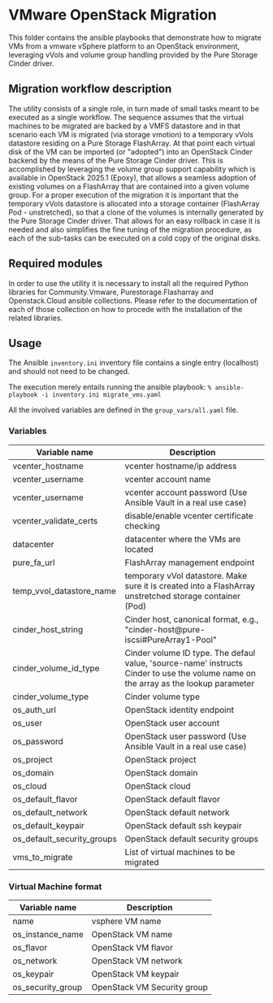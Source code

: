 # VMware OpenStack Migration

This folder contains the ansible playbooks that demonstrate how to migrate VMs from a vmware vSphere platform to an OpenStack environment, leveraging vVols and volume group handling provided by the Pure Storage Cinder driver.

## Migration workflow description

The utility consists of a single role, in turn made of small tasks meant to be executed as a single workflow. The sequence assumes that the virtual machines to be migrated are backed by a VMFS datastore and in that scenario each VM is migrated (via storage vmotion) to a temporary vVols datastore residing on a Pure Storage FlashArray. At that point each virtual disk of the VM can be imported (or "adopted") into an OpenStack Cinder backend by the means of the Pure Storage Cinder driver. This is accomplished by leveraging the volume group support capability which is available in OpenStack 2025.1 (Epoxy), that allows a seamless adoption of existing volumes on a FlashArray that are contained into a given volume group. For a proper execution of the migration it is important that the temporary vVols datastore is allocated into a storage container (FlashArray Pod - unstretched), so that a clone of the volumes is internally generated by the Pure Storage Cinder driver. That allows for an easy rollback in case it is needed and also simplifies the fine tuning of the migration procedure, as each of the sub-tasks can be executed on a cold copy of the original disks.

## Required modules

In order to use the utility it is necessary to install all the required Python libraries for Community.Vmware, Purestorage.Flasharray and Openstack.Cloud ansible collections. Please refer to the documentation of each of those collection on how to procede with the installation of the related libraries.

## Usage
The Ansible `inventory.ini` inventory file contains a single entry (localhost) and should not need to be changed.

The execution merely entails running the ansible playbook:
`% ansible-playbook -i inventory.ini migrate_vms.yaml`

All the involved variables are defined in the `group_vars/all.yaml` file.

### Variables

| Variable name | Description |
|--|--|
|vcenter_hostname| vcenter hostname/ip address|
|vcenter_username| vcenter account name |
|vcenter_username| vcenter account password (Use Ansible Vault in a real use case)|
|vcenter_validate_certs| disable/enable vcenter certificate checking |
|datacenter| datacenter where the VMs are located |
|pure_fa_url| FlashArray management endpoint |
|temp_vvol_datastore_name| temporary vVol datastore. Make sure it is created into a FlashArray unstretched storage container (Pod)| 
|cinder_host_string| Cinder host, canonical format, e.g., "cinder-host@pure-iscsi#PureArray1-Pool"|
|cinder_volume_id_type| Cinder volume ID type. The defaul value, 'source-name' instructs Cinder to use the volume name on the array as the lookup parameter|
|cinder_volume_type| Cinder volume type|
|os_auth_url| OpenStack identity endpoint|
|os_user|OpenStack user account|
|os_password| OpenStack user password (Use Ansible Vault in a real use case)|
|os_project| OpenStack project|
|os_domain| OpenStack domain|
|os_cloud| OpenStack cloud|
|os_default_flavor| OpenStack default flavor|
|os_default_network| OpenStack default network|
|os_default_keypair| OpenStack default ssh keypair|
|os_default_security_groups| OpenStack default security groups|
|vms_to_migrate| List of virtual machines to be migrated|

### Virtual Machine format
|Variable name| Description|
|--|--|
|name| vsphere VM name|
|os_instance_name| OpenStack VM name|
|os_flavor| OpenStack VM flavor|
|os_network| OpenStack VM network|
|os_keypair| OpenStack VM keypair|
|os_security_group|OpenStack VM Security group|
